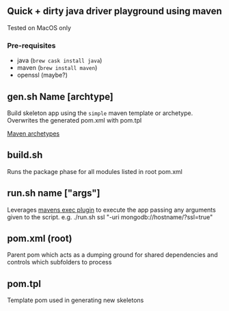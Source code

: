 ## Quick + dirty java driver playground using maven

Tested on MacOS only

### Pre-requisites
* java (`brew cask install java`)
* maven (`brew install maven`)
* openssl (maybe?)

gen.sh Name [archtype]
---
Build skeleton app using the `simple` maven template or archetype.  Overwrites the generated pom.xml with pom.tpl

[Maven archetypes](https://maven.apache.org/guides/introduction/introduction-to-archetypes.html)


build.sh
---
Runs the package phase for all modules listed in root pom.xml

run.sh name ["args"]
---
Leverages [mavens exec plugin](https://www.mojohaus.org/exec-maven-plugin/index.html) to execute the app passing any arguments given to the script.
e.g. ./run.sh ssl "-uri mongodb://hostname/?ssl=true"

pom.xml (root)
---
Parent pom which acts as a dumping ground for shared dependencies and controls which subfolders to process

pom.tpl
---
Template pom used in generating new skeletons

